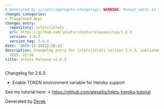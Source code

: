 ```yaml
---
# Generated by scripts/aggregate-changelogs. WARNING: Manual edits to this files will be overwritten.
changes_categories:
- Playground Apps
changes_entry:
  repository: inlets/inlets
  url: https://github.com/inlets/inlets/releases/tag/2.6.3
  version: 2.6.3
  version_tag: 2.6.3
date: '2019-11-24T22:26:21'
description: Changelog entry for inlets/inlets version 2.6.3, published on 24 November
  2019, 22:26
title: inlets Release v2.6.3
---
```


Changelog for 2.6.3:

* Enable TOKEN environment variable for Heroku support

See my tutorial here -> https://github.com/alexellis/inlets-heroku-tutorial

Generated by [Derek](https://github.com/alexellis/derek/)

